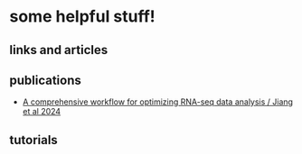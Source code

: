 # some helpful stuff!

## links and articles


## publications
- [A comprehensive workflow for optimizing RNA-seq data analysis / Jiang et al 2024](https://bmcgenomics.biomedcentral.com/articles/10.1186/s12864-024-10414-y)




## tutorials

